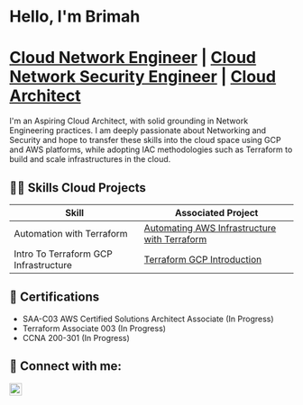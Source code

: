 # Hello, I'm Brimah


<h1><a href="https://www.notion.so/brimah/Brimah-Khalil-Kamara-Cloud-Architect-33e5b68119c84f9aa39222851186f723">Cloud Network Engineer</a> | <a href="https://www.notion.so/brimah/Brimah-Khalil-Kamara-Cloud-Architect-33e5b68119c84f9aa39222851186f723">Cloud Network Security Engineer</a> | <a href="https://www.notion.so/brimah/Brimah-Khalil-Kamara-Cloud-Architect-33e5b68119c84f9aa39222851186f723">Cloud Architect</a></h1>

I'm an Aspiring Cloud Architect, with solid grounding in Network Engineering practices. I am deeply passionate about Networking and Security and hope to transfer these skills into the cloud space using GCP and AWS platforms, while adopting IAC methodologies such as Terraform to build and scale infrastructures in the cloud.


## 👨‍💻 Skills Cloud Projects

| Skill                                         | Associated Project         |
|-----------------------------------------------|----------------------------|
| Automation with Terraform                     | <a href="https://https://www.notion.so/brimah/Homework-Assignment-6-1335e543df1e80f6a946dd47a94e05b4">Automating AWS Infrastructure with Terraform</a>|
| Intro To Terraform GCP Infrastructure         | <a href="https://github.com/Brimah-Khalil-Kamara/terraformGCP">Terraform GCP Introduction</a>|


        

<h2>📄 Certifications</h2>

- SAA-C03 AWS Certified Solutions Architect Associate (In Progress)
- Terraform Associate 003 (In Progress)
- CCNA 200-301 (In Progress)
  
<h2> 🤳 Connect with me:</h2>



[<img align="left" alt="JoshMadakor | LinkedIn" width="22px" src="https://cdn.jsdelivr.net/npm/simple-icons@v3/icons/linkedin.svg" />][linkedin]


[linkedin]: https://linkedin.com/in/joshmadakor

<!--
**joshmadakor1/joshmadakor1** is a ✨ _special_ ✨ repository because its `README.md` (this file) appears on your GitHub profile.

Here are some ideas to get you started:

- 🔭 I’m currently working on ...
- 🌱 I’m currently learning ...
- 👯 I’m looking to collaborate on ...
- 🤔 I’m looking for help with ...
- 💬 Ask me about ...
- 📫 How to reach me: ...
- 😄 Pronouns: ...
- ⚡ Fun fact: ...
-->
